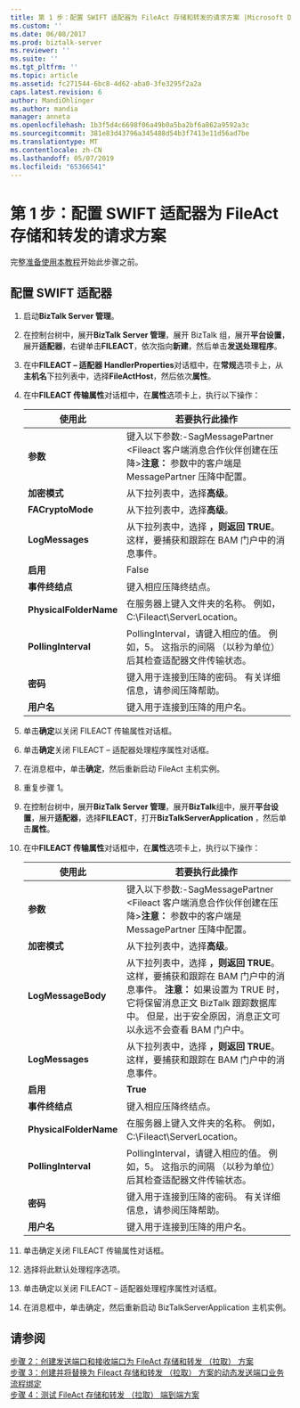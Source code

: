 ```yaml
---
title: 第 1 步：配置 SWIFT 适配器为 FileAct 存储和转发的请求方案 |Microsoft Docs
ms.custom: ''
ms.date: 06/08/2017
ms.prod: biztalk-server
ms.reviewer: ''
ms.suite: ''
ms.tgt_pltfrm: ''
ms.topic: article
ms.assetid: fc271544-6bc8-4d62-aba0-3fe3295f2a2a
caps.latest.revision: 6
author: MandiOhlinger
ms.author: mandia
manager: anneta
ms.openlocfilehash: 1b3f5d4c6698f06a49b0a5ba2bf6a862a9592a3c
ms.sourcegitcommit: 381e83d43796a345488d54b3f7413e11d56ad7be
ms.translationtype: MT
ms.contentlocale: zh-CN
ms.lasthandoff: 05/07/2019
ms.locfileid: "65366541"
---
```

# <a name="step-1-configure-the-swift-adapter-for-fileact-store-and-forward-pull-scenario"></a>第 1 步：配置 SWIFT 适配器为 FileAct 存储和转发的请求方案
完整[准备使用本教程](../../adapters-and-accelerators/fileact-interact/preparing-to-use-the-tutorial1.md)开始此步骤之前。
  
## <a name="configure-the-swift-adapter"></a>配置 SWIFT 适配器  
  
1.  启动**BizTalk Server 管理**。  
  
2.  在控制台树中，展开**BizTalk Server 管理**，展开 BizTalk 组，展开**平台设置**，展开**适配器**，右键单击**FILEACT**，依次指向**新建**，然后单击**发送处理程序**。  
  
3.  在中**FILEACT – 适配器 HandlerProperties**对话框中，在**常规**选项卡上，从**主机名**下拉列表中，选择**FileActHost**，然后依次**属性**。  
  
4.  在中**FILEACT 传输属性**对话框中，在**属性**选项卡上，执行以下操作：  
  
    |**使用此**|**若要执行此操作**|  
    |------------------|--------------------|  
    |**参数**|键入以下参数:-SagMessagePartner \<Fileact 客户端消息合作伙伴创建在压降\>**注意：** 参数中的客户端是 MessagePartner 压降中配置。|  
    |**加密模式**|从下拉列表中，选择**高级**。|  
    |**FACryptoMode**|从下拉列表中，选择**高级**。|  
    |**LogMessages**|从下拉列表中，选择 **，则返回 TRUE**。 这样，要捕获和跟踪在 BAM 门户中的消息事件。|  
    |**启用**|False|  
    |**事件终结点**|键入相应压降终结点。|  
    |**PhysicalFolderName**|在服务器上键入文件夹的名称。 例如，C:\Fileact\ServerLocation。|  
    |**PollingInterval**|PollingInterval，请键入相应的值。 例如，5。 这指示的间隔 （以秒为单位） 后其检查适配器文件传输状态。|  
    |**密码**|键入用于连接到压降的密码。 有关详细信息，请参阅压降帮助。|  
    |**用户名**|键入用于连接到压降的用户名。|  
  
5.  单击**确定**以关闭 FILEACT 传输属性对话框。  
  
6.  单击**确定**关闭 FILEACT – 适配器处理程序属性对话框。  
  
7.  在消息框中，单击**确定**，然后重新启动 FileAct 主机实例。  
  
8.  重复步骤 1。  
  
9. 在控制台树中，展开**BizTalk Server 管理**，展开**BizTalk**组中，展开**平台设置**，展开**适配器**，选择**FILEACT**，打开**BizTalkServerApplication** ，然后单击**属性**。  
  
10. 在中**FILEACT 传输属性**对话框中，在**属性**选项卡上，执行以下操作：  
  
    |**使用此**|**若要执行此操作**|  
    |------------------|--------------------|  
    |**参数**|键入以下参数:-SagMessagePartner \<Fileact 客户端消息合作伙伴创建在压降\>**注意：** 参数中的客户端是 MessagePartner 压降中配置。|  
    |**加密模式**|从下拉列表中，选择**高级**。|  
    |**LogMessageBody**|从下拉列表中，选择 **，则返回 TRUE**。 这样，要捕获和跟踪在 BAM 门户中的消息事件。 **注意：** 如果设置为 TRUE 时，它将保留消息正文 BizTalk 跟踪数据库中。 但是，出于安全原因，消息正文可以永远不会查看 BAM 门户中。|  
    |**LogMessages**|从下拉列表中，选择 **，则返回 TRUE**。 这样，要捕获和跟踪在 BAM 门户中的消息事件。|  
    |**启用**|**True**|  
    |**事件终结点**|键入相应压降终结点。|  
    |**PhysicalFolderName**|在服务器上键入文件夹的名称。 例如，C:\Fileact\ServerLocation。|  
    |**PollingInterval**|PollingInterval，请键入相应的值。 例如，5。 这指示的间隔 （以秒为单位） 后其检查适配器文件传输状态。|  
    |**密码**|键入用于连接到压降的密码。 有关详细信息，请参阅压降帮助。|  
    |**用户名**|键入用于连接到压降的用户名。|  
  
11. 单击确定关闭 FILEACT 传输属性对话框。  
  
12. 选择将此默认处理程序选项。  
  
13. 单击确定以关闭 FILEACT – 适配器处理程序属性对话框。  
  
14. 在消息框中，单击确定，然后重新启动 BizTalkServerApplication 主机实例。  
  
## <a name="see-also"></a>请参阅  
 [步骤 2：创建发送端口和接收端口为 FileAct 存储和转发 （拉取） 方案](../../adapters-and-accelerators/fileact-interact/step-2-create-send-and-receive-ports-for-fileact-store-and-forward-scenario.md)   
 [步骤 3：创建并将替换为 Fileact 存储和转发 （拉取） 方案的动态发送端口业务流程绑定](../../adapters-and-accelerators/fileact-interact/step-3-create-and-bind-an-orchestration-with-dynamic-send-port-for-file-act.md)   
 [步骤 4：测试 FileAct 存储和转发 （拉取） 端到端方案](../../adapters-and-accelerators/fileact-interact/step-4-test-fileact-store-and-forward-pull-end-to-end-scenario.md)
